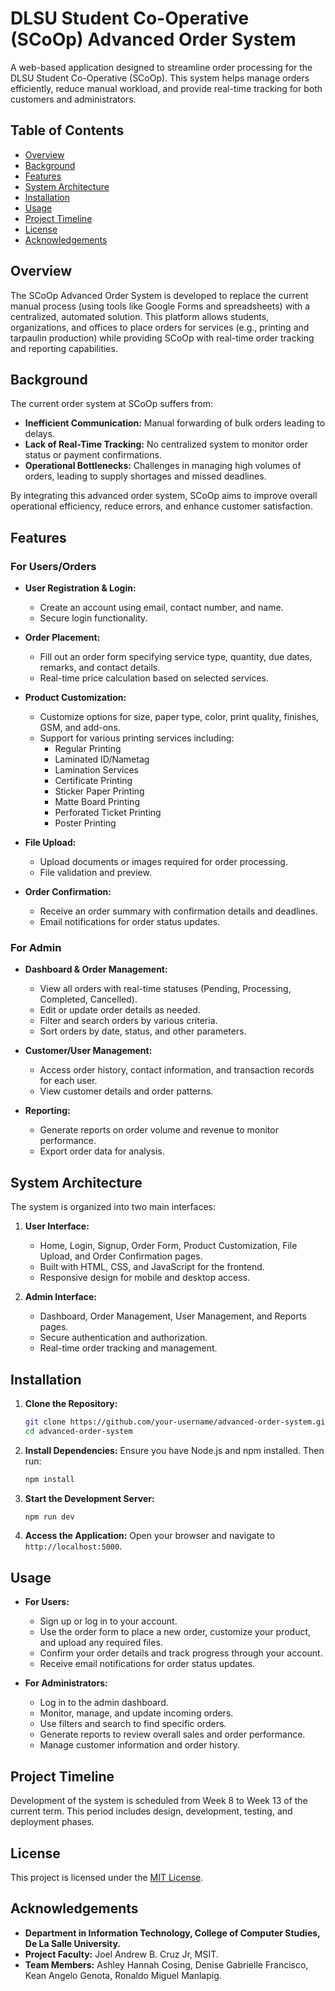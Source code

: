 # DLSU Student Co-Operative (SCoOp) Advanced Order System

A web-based application designed to streamline order processing for the DLSU Student Co-Operative (SCoOp). This system helps manage orders efficiently, reduce manual workload, and provide real-time tracking for both customers and administrators.

## Table of Contents

- [Overview](#overview)
- [Background](#background)
- [Features](#features)
- [System Architecture](#system-architecture)
- [Installation](#installation)
- [Usage](#usage)
- [Project Timeline](#project-timeline)
- [License](#license)
- [Acknowledgements](#acknowledgements)

## Overview

The SCoOp Advanced Order System is developed to replace the current manual process (using tools like Google Forms and spreadsheets) with a centralized, automated solution. This platform allows students, organizations, and offices to place orders for services (e.g., printing and tarpaulin production) while providing SCoOp with real-time order tracking and reporting capabilities.

## Background

The current order system at SCoOp suffers from:

- **Inefficient Communication:** Manual forwarding of bulk orders leading to delays.
- **Lack of Real-Time Tracking:** No centralized system to monitor order status or payment confirmations.
- **Operational Bottlenecks:** Challenges in managing high volumes of orders, leading to supply shortages and missed deadlines.

By integrating this advanced order system, SCoOp aims to improve overall operational efficiency, reduce errors, and enhance customer satisfaction.

## Features

### For Users/Orders

- **User Registration & Login:**
  - Create an account using email, contact number, and name.
  - Secure login functionality.

- **Order Placement:**
  - Fill out an order form specifying service type, quantity, due dates, remarks, and contact details.
  - Real-time price calculation based on selected services.

- **Product Customization:**
  - Customize options for size, paper type, color, print quality, finishes, GSM, and add-ons.
  - Support for various printing services including:
    - Regular Printing
    - Laminated ID/Nametag
    - Lamination Services
    - Certificate Printing
    - Sticker Paper Printing
    - Matte Board Printing
    - Perforated Ticket Printing
    - Poster Printing

- **File Upload:**
  - Upload documents or images required for order processing.
  - File validation and preview.

- **Order Confirmation:**
  - Receive an order summary with confirmation details and deadlines.
  - Email notifications for order status updates.

### For Admin

- **Dashboard & Order Management:**
  - View all orders with real-time statuses (Pending, Processing, Completed, Cancelled).
  - Edit or update order details as needed.
  - Filter and search orders by various criteria.
  - Sort orders by date, status, and other parameters.

- **Customer/User Management:**
  - Access order history, contact information, and transaction records for each user.
  - View customer details and order patterns.

- **Reporting:**
  - Generate reports on order volume and revenue to monitor performance.
  - Export order data for analysis.

## System Architecture

The system is organized into two main interfaces:

1. **User Interface:**
   - Home, Login, Signup, Order Form, Product Customization, File Upload, and Order Confirmation pages.
   - Built with HTML, CSS, and JavaScript for the frontend.
   - Responsive design for mobile and desktop access.

2. **Admin Interface:**
   - Dashboard, Order Management, User Management, and Reports pages.
   - Secure authentication and authorization.
   - Real-time order tracking and management.

## Installation

1. **Clone the Repository:**
   ```bash
   git clone https://github.com/your-username/advanced-order-system.git
   cd advanced-order-system
   ```

2. **Install Dependencies:**
   Ensure you have Node.js and npm installed. Then run:
   ```bash
   npm install
   ```

3. **Start the Development Server:**
   ```bash
   npm run dev
   ```

4. **Access the Application:**
   Open your browser and navigate to `http://localhost:5000`.

## Usage

- **For Users:**
  - Sign up or log in to your account.
  - Use the order form to place a new order, customize your product, and upload any required files.
  - Confirm your order details and track progress through your account.
  - Receive email notifications for order status updates.

- **For Administrators:**
  - Log in to the admin dashboard.
  - Monitor, manage, and update incoming orders.
  - Use filters and search to find specific orders.
  - Generate reports to review overall sales and order performance.
  - Manage customer information and order history.

## Project Timeline

Development of the system is scheduled from Week 8 to Week 13 of the current term. This period includes design, development, testing, and deployment phases.

## License

This project is licensed under the [MIT License](LICENSE).

## Acknowledgements

- **Department in Information Technology, College of Computer Studies, De La Salle University.**
- **Project Faculty:** Joel Andrew B. Cruz Jr, MSIT.
- **Team Members:** Ashley Hannah Cosing, Denise Gabrielle Francisco, Kean Angelo Genota, Ronaldo Miguel Manlapig.

